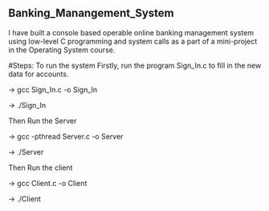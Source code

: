 ## Banking_Manangement_System
I have built a console based operable online banking management system using low-level C programming and system calls as a part of a mini-project in the Operating System course. 

#Steps:
To run the system
Firstly, run the program Sign_In.c to fill in the new data for accounts.

-> gcc Sign_In.c -o Sign_In

-> ./Sign_In

Then Run the Server

-> gcc -pthread Server.c -o Server

-> ./Server

Then Run the client

-> gcc Client.c -o Client

-> ./Client
